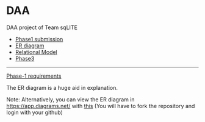 # DAA
DAA project of Team sqLITE

* [Phase1 submission](/sqLITE.pdf)
* [ER diagram](/sqLITE_ProjectPhase2.pdf)
* [Relational Model](/Relational.png)
* [Phase3](/Sqlite_Phase3.pdf)
----------------------------------------------------------------
[Phase-1 requirements](/ProjectPhase1.pdf)

The ER diagram is a huge aid in explanation.

Note: Alternatively, you can view the ER diagram in https://app.diagrams.net/ with [this](/Restaurant%20Ratings.drawio) (You will have to fork the repository and login with your github)
